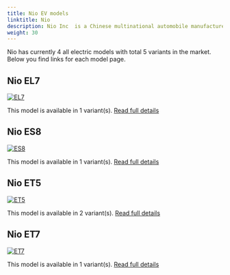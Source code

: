 ```yaml
---
title: Nio EV models
linktitle: Nio
description: Nio Inc  is a Chinese multinational automobile manufacturer headquartered in Shanghai, specializing in designing and developing electric vehicles. The company develops battery-swapping stations for its vehicles, as an alternative to conventional charging stations. 
weight: 30
---
```

Nio has currently 4 all electric models with total 5 variants in the market. Below you find links for each model page.  


## Nio EL7

[![EL7](https://media.evkx.net/multimedia/models/nio/el7/el7/main_1_st.jpg)](el7)

This model is available in 1 variant(s). 
[Read full details](el7/)

## Nio ES8

[![ES8](https://media.evkx.net/multimedia/models/nio/es8/es8/main_1_st.jpg)](es8)

This model is available in 1 variant(s). 
[Read full details](es8/)

## Nio ET5

[![ET5](https://media.evkx.net/multimedia/models/nio/et5/et5/main_1_st.jpg)](et5)

This model is available in 2 variant(s). 
[Read full details](et5/)

## Nio ET7

[![ET7](https://media.evkx.net/multimedia/models/nio/et7/et7/main_1_st.jpg)](et7)

This model is available in 1 variant(s). 
[Read full details](et7/)
